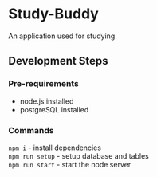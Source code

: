 # Study-Buddy
An application used for studying

## Development Steps

### Pre-requirements
- node.js installed  
- postgreSQL installed
### Commands
`npm i` - install dependencies  
`npm run setup` - setup database and tables  
`npm run start` - start the node server  
